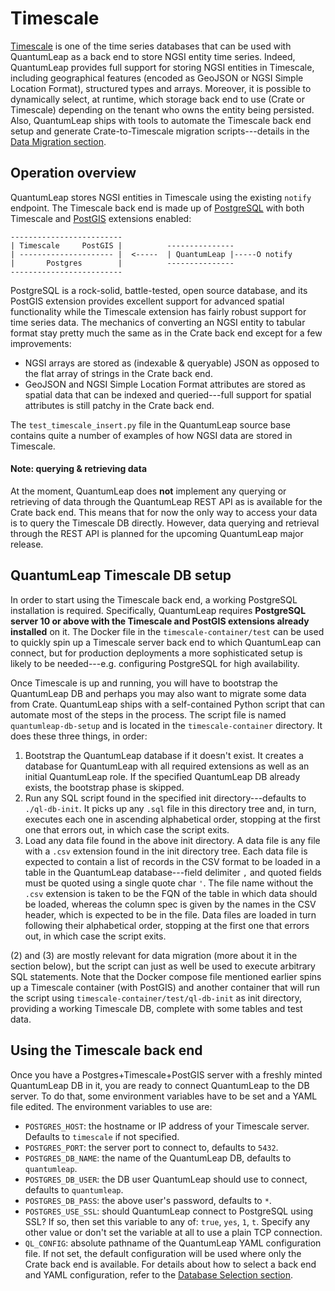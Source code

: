 # Timescale

[Timescale][timescale] is one of the time series databases that can be
used with QuantumLeap as a back end to store NGSI entity time series.
Indeed, QuantumLeap provides full support for storing NGSI entities in
Timescale, including geographical features (encoded as GeoJSON or NGSI
Simple Location Format), structured types and arrays. Moreover, it is
possible to dynamically select, at runtime, which storage back end to
use (Crate or Timescale) depending on the tenant who owns the entity
being persisted. Also, QuantumLeap ships with tools to automate the
Timescale back end setup and generate Crate-to-Timescale migration
scripts---details in the [Data Migration section][admin.dm].


## Operation overview

QuantumLeap stores NGSI entities in Timescale using the existing
`notify` endpoint. The Timescale back end is made up of [PostgreSQL][postgres]
with both Timescale and [PostGIS][postgis] extensions enabled:

    -------------------------
    | Timescale     PostGIS |          ---------------
    | --------------------- |  <-----  | QuantumLeap |-----O notify
    |       Postgres        |          ---------------
    -------------------------

PostgreSQL is a rock-solid, battle-tested, open source database,
and its PostGIS extension provides excellent support for advanced
spatial functionality while the Timescale extension has fairly
robust support for time series data. The mechanics of converting
an NGSI entity to tabular format stay pretty much the same as in
the Crate back end except for a few improvements:

* NGSI arrays are stored as (indexable & queryable) JSON as opposed
  to the flat array of strings in the Crate back end.
* GeoJSON and NGSI Simple Location Format attributes are stored as
  spatial data that can be indexed and queried---full support for
  spatial attributes is still patchy in the Crate back end.

The `test_timescale_insert.py` file in the QuantumLeap source base
contains quite a number of examples of how NGSI data are stored in
Timescale.

#### Note: querying & retrieving data
At the moment, QuantumLeap does **not** implement any querying or
retrieving of data through the QuantumLeap REST API as is available
for the Crate back end. This means that for now the only way to access
your data is to query the Timescale DB directly. However, data querying
and retrieval through the REST API is planned for the upcoming
QuantumLeap major release.


## QuantumLeap Timescale DB setup

In order to start using the Timescale back end, a working PostgreSQL
installation is required. Specifically, QuantumLeap requires
**PostgreSQL server 10 or above with the Timescale and PostGIS
extensions already installed** on it. The Docker file in the
`timescale-container/test` can be used to quickly spin up a Timescale
server back end to which QuantumLeap can connect, but for
production deployments a more sophisticated setup is likely to
be needed---e.g. configuring PostgreSQL for high availability.

Once Timescale is up and running, you will have to bootstrap the
QuantumLeap DB and perhaps you may also want to migrate some data
from Crate. QuantumLeap ships with a self-contained Python script
that can automate most of the steps in the process. The script file
is named `quantumleap-db-setup` and is located in the
`timescale-container` directory. It does these three things, in order:

1. Bootstrap the QuantumLeap database if it doesn't exist. It creates
   a database for QuantumLeap with all required extensions as well as
   an initial QuantumLeap role. If the specified QuantumLeap DB already
   exists, the bootstrap phase is skipped.
2. Run any SQL script found in the specified init directory---defaults
   to `./ql-db-init`. It picks up any `.sql` file in this directory
   tree and, in turn, executes each one in ascending alphabetical
   order, stopping at the first one that errors out, in which case
   the script exits.
3. Load any data file found in the above init directory. A data file
   is any file with a `.csv` extension found in the init directory
   tree. Each data file is expected to contain a list of records in
   the CSV format to be loaded in a table in the QuantumLeap
   database---field delimiter `,` and quoted fields must be quoted
   using a single quote char `'`. The file name without the `.csv`
   extension is taken to be the FQN of the table in which data should
   be loaded, whereas the column spec is given by the names in the
   CSV header, which is expected to be in the file. Data files are
   loaded in turn following their alphabetical order, stopping at
   the first one that errors out, in which case the script exits.

(2) and (3) are mostly relevant for data migration (more about it
in the section below), but the script can just as well be used to
execute arbitrary SQL statements. Note that the Docker compose
file mentioned earlier spins up a Timescale container (with PostGIS)
and another container that will run the script using
`timescale-container/test/ql-db-init` as init directory,
providing a working Timescale DB, complete with some tables
and test data.


## Using the Timescale back end

Once you have a Postgres+Timescale+PostGIS server with a freshly
minted QuantumLeap DB in it, you are ready to connect QuantumLeap
to the DB server. To do that, some environment variables have to
be set and a YAML file edited. The environment variables to use
are:

* `POSTGRES_HOST`: the hostname or IP address of your Timescale server.
  Defaults to `timescale` if not specified. 
* `POSTGRES_PORT`: the server port to connect to, defaults to `5432`. 
* `POSTGRES_DB_NAME`: the name of the QuantumLeap DB, defaults to
  `quantumleap`.
* `POSTGRES_DB_USER`: the DB user QuantumLeap should use to connect,
  defaults to `quantumleap`.
* `POSTGRES_DB_PASS`: the above user's password, defaults to `*`.
* `POSTGRES_USE_SSL`: should QuantumLeap connect to PostgreSQL using
  SSL? If so, then set this variable to any of: `true`, `yes`, `1`, `t`.
  Specify any other value or don't set the variable at all to use a
  plain TCP connection.
* `QL_CONFIG`: absolute pathname of the QuantumLeap YAML configuration
  file. If not set, the default configuration will be used where only
  the Crate back end is available. For details about how to select a
  back end and YAML configuration, refer to the [Database Selection
  section][admin.db].




[admin.db]: ./db-selection.md
    "QuantumLeap Database Selection"
[admin.dm]: ./dataMigration.md
    "QuantumLeap Data Migration"
[postgres]: https://www.postgresql.org
    "PostgreSQL Home"
[postgis]: https://postgis.net/
    "PostGIS Home"
[timescale]: https://www.timescale.com
    "Timescale Home"
